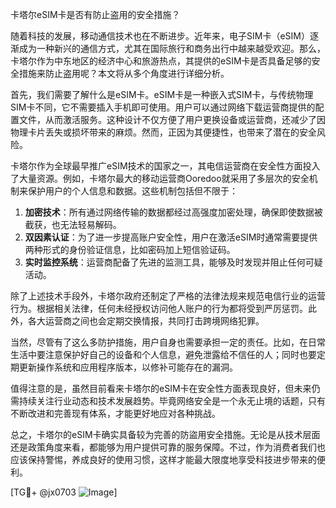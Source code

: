 卡塔尔eSIM卡是否有防止盗用的安全措施？

随着科技的发展，移动通信技术也在不断进步。近年来，电子SIM卡（eSIM）逐渐成为一种新兴的通信方式，尤其在国际旅行和商务出行中越来越受欢迎。那么，卡塔尔作为中东地区的经济中心和旅游热点，其提供的eSIM卡是否具备足够的安全措施来防止盗用呢？本文将从多个角度进行详细分析。

首先，我们需要了解什么是eSIM卡。eSIM卡是一种嵌入式SIM卡，与传统物理SIM卡不同，它不需要插入手机即可使用。用户可以通过网络下载运营商提供的配置文件，从而激活服务。这种设计不仅方便了用户更换设备或运营商，还减少了因物理卡片丢失或损坏带来的麻烦。然而，正因为其便捷性，也带来了潜在的安全风险。

卡塔尔作为全球最早推广eSIM技术的国家之一，其电信运营商在安全性方面投入了大量资源。例如，卡塔尔最大的移动运营商Ooredoo就采用了多层次的安全机制来保护用户的个人信息和数据。这些机制包括但不限于：

1. **加密技术**：所有通过网络传输的数据都经过高强度加密处理，确保即使数据被截获，也无法轻易解码。
2. **双因素认证**：为了进一步提高账户安全性，用户在激活eSIM时通常需要提供两种形式的身份验证信息，比如密码加上短信验证码。
3. **实时监控系统**：运营商配备了先进的监测工具，能够及时发现并阻止任何可疑活动。

除了上述技术手段外，卡塔尔政府还制定了严格的法律法规来规范电信行业的运营行为。根据相关法律，任何未经授权访问他人账户的行为都将受到严厉惩罚。此外，各大运营商之间也会定期交换情报，共同打击跨境网络犯罪。

当然，尽管有了这么多防护措施，用户自身也需要承担一定的责任。比如，在日常生活中要注意保护好自己的设备和个人信息，避免泄露给不信任的人；同时也要定期更新操作系统和应用程序版本，以修补可能存在的漏洞。

值得注意的是，虽然目前看来卡塔尔的eSIM卡在安全性方面表现良好，但未来仍需持续关注行业动态和技术发展趋势。毕竟网络安全是一个永无止境的话题，只有不断改进和完善现有体系，才能更好地应对各种挑战。

总之，卡塔尔的eSIM卡确实具备较为完善的防盜用安全措施。无论是从技术层面还是政策角度来看，都能够为用户提供可靠的服务保障。不过，作为消费者我们也应该保持警惕，养成良好的使用习惯，这样才能最大限度地享受科技进步带来的便利。

[TG💪+ @jx0703 ![Image](https://github.com/user-attachments/assets/dbca1d08-cadb-493c-b0ec-ad6f7a83f270)]